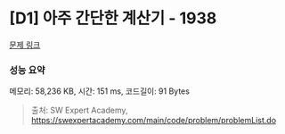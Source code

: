 # [D1] 아주 간단한 계산기 - 1938 

[문제 링크](https://swexpertacademy.com/main/code/problem/problemDetail.do?contestProbId=AV5PjsYKAMIDFAUq) 

### 성능 요약

메모리: 58,236 KB, 시간: 151 ms, 코드길이: 91 Bytes



> 출처: SW Expert Academy, https://swexpertacademy.com/main/code/problem/problemList.do
